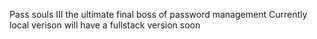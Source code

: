 Pass souls III the ultimate final boss of password management 
Currently local verison 
will have a fullstack version soon
